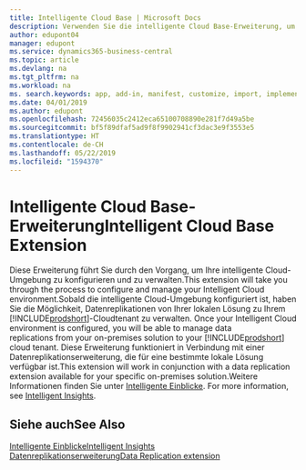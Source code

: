 ```yaml
---
title: Intelligente Cloud Base | Microsoft Docs
description: Verwenden Sie die intelligente Cloud Base-Erweiterung, um Ihre lokale Lösung mit Business Central online zu verbinden.
author: edupont04
manager: edupont
ms.service: dynamics365-business-central
ms.topic: article
ms.devlang: na
ms.tgt_pltfrm: na
ms.workload: na
ms. search.keywords: app, add-in, manifest, customize, import, implement
ms.date: 04/01/2019
ms.author: edupont
ms.openlocfilehash: 72456035c2412eca65100708890e281f7d49a5be
ms.sourcegitcommit: bf5f89dfaf5ad9f8f9902941cf3dac3e9f3553e5
ms.translationtype: HT
ms.contentlocale: de-CH
ms.lasthandoff: 05/22/2019
ms.locfileid: "1594370"
---
```

# <a name="intelligent-cloud-base-extension"></a><span data-ttu-id="8370c-103">Intelligente Cloud Base-Erweiterung</span><span class="sxs-lookup"><span data-stu-id="8370c-103">Intelligent Cloud Base Extension</span></span>

<span data-ttu-id="8370c-104">Diese Erweiterung führt Sie durch den Vorgang, um Ihre intelligente Cloud-Umgebung zu konfigurieren und zu verwalten.</span><span class="sxs-lookup"><span data-stu-id="8370c-104">This extension will take you through the process to configure and manage your Intelligent Cloud environment.</span></span><span data-ttu-id="8370c-105">Sobald die intelligente Cloud-Umgebung konfiguriert ist, haben Sie die Möglichkeit, Datenreplikationen von Ihrer lokalen Lösung zu Ihrem [!INCLUDE[prodshort](includes/prodshort.md)]-Cloudtenant zu verwalten.</span><span class="sxs-lookup"><span data-stu-id="8370c-105"> Once your Intelligent Cloud environment is configured, you will be able to manage data replications from your on-premises solution to your [!INCLUDE[prodshort](includes/prodshort.md)] cloud tenant.</span></span> <span data-ttu-id="8370c-106">Diese Erweiterung funktioniert in Verbindung mit einer Datenreplikationserweiterung, die für eine bestimmte lokale Lösung verfügbar ist.</span><span class="sxs-lookup"><span data-stu-id="8370c-106">This extension will work in conjunction with a data replication extension available for your specific on-premises solution.</span></span><span data-ttu-id="8370c-107">Weitere Informationen finden Sie unter [Intelligente Einblicke](about-intelligent-cloud.md).</span><span class="sxs-lookup"><span data-stu-id="8370c-107"> For more information, see [Intelligent Insights](about-intelligent-cloud.md).</span></span>  

## <a name="see-also"></a><span data-ttu-id="8370c-108">Siehe auch</span><span class="sxs-lookup"><span data-stu-id="8370c-108">See Also</span></span>

[<span data-ttu-id="8370c-109">Intelligente Einblicke</span><span class="sxs-lookup"><span data-stu-id="8370c-109">Intelligent Insights</span></span>](about-intelligent-cloud.md)  
[<span data-ttu-id="8370c-110">Datenreplikationserweiterung</span><span class="sxs-lookup"><span data-stu-id="8370c-110">Data Replication extension</span></span>](ui-extensions-data-replication.md)  
